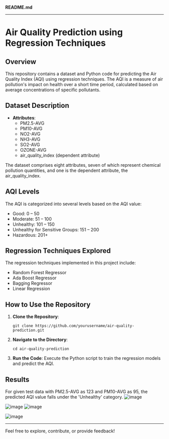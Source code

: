 **README.md**

---

# Air Quality Prediction using Regression Techniques

## Overview

This repository contains a dataset and Python code for predicting the Air Quality Index (AQI) using regression techniques. The AQI is a measure of air pollution's impact on health over a short time period, calculated based on average concentrations of specific pollutants.

## Dataset Description

- **Attributes**:
  - PM2.5-AVG
  - PM10-AVG
  - NO2-AVG
  - NH3-AVG
  - SO2-AVG
  - OZONE-AVG
  - air_quality_index (dependent attribute)

The dataset comprises eight attributes, seven of which represent chemical pollution quantities, and one is the dependent attribute, the air_quality_index.

## AQI Levels

The AQI is categorized into several levels based on the AQI value:
- Good: 0 – 50
- Moderate: 51 – 100
- Unhealthy: 101 – 150
- Unhealthy for Sensitive Groups: 151 – 200
- Hazardous: 201+

## Regression Techniques Explored

The regression techniques implemented in this project include:
- Random Forest Regressor
- Ada Boost Regressor
- Bagging Regressor
- Linear Regression

## How to Use the Repository

1. **Clone the Repository**:
   ```
   git clone https://github.com/yourusername/air-quality-prediction.git
   ```

2. **Navigate to the Directory**:
   ```
   cd air-quality-prediction
   ```

3. **Run the Code**:
   Execute the Python script to train the regression models and predict the AQI.

## Results

For given test data with PM2.5-AVG as 123 and PM10-AVG as 95, the predicted AQI value falls under the 'Unhealthy' category.
![image](https://github.com/Sahithiaele/Air_Quality_Forecasting/assets/134089299/8a155a44-b4c8-48f3-b89d-e19c3b876247)


![image](https://github.com/Sahithiaele/Air_Quality_Forecasting/assets/134089299/77a8bab1-ea73-415d-8422-11a36f4ba437)
![image](https://github.com/Sahithiaele/Air_Quality_Forecasting/assets/134089299/1d43310d-69b5-44a1-8050-a3675afa435e)

![image](https://github.com/Sahithiaele/Air_Quality_Forecasting/assets/134089299/6031e0c9-8d28-4eff-b4a8-101178f767f0)



---

Feel free to explore, contribute, or provide feedback!
